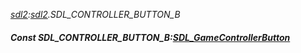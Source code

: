 _[sdl2](../../modules/sdl2/sdl2-module.md):[sdl2](../../modules/sdl2/sdl2-module.md).SDL\_CONTROLLER\_BUTTON\_B_
##### Const SDL\_CONTROLLER\_BUTTON\_B:[SDL_GameControllerButton](../../modules/sdl2/sdl2-sdl_gamecontrollerbutton.md)
